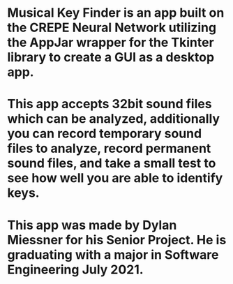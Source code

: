 # Musical Key Finder is an app built on the CREPE Neural Network utilizing the AppJar wrapper for the Tkinter library to create a GUI as a desktop app.
# 
# This app accepts 32bit sound files which can be analyzed, additionally you can record temporary sound files to analyze, record permanent sound files, and take a small test to see how well you are able to identify keys.
# 
# This app was made by Dylan Miessner for his Senior Project.  He is graduating with a major in Software Engineering July 2021.
